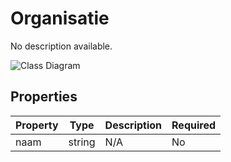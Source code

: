 # Organisatie

No description available.

![Class Diagram](https://github.com/CommonGateway/CustomerInteractionBundle/blob/find-source-by-url/docs/schema/klant.organisatie.svg)

## Properties

| Property | Type | Description | Required |
|----------|------|-------------|----------|
| naam | string | N/A | No |
